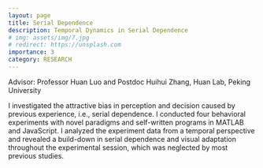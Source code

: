 ```yaml
---
layout: page
title: Serial Dependence
description: Temporal Dynamics in Serial Dependence
# img: assets/img/7.jpg
# redirect: https://unsplash.com
importance: 3
category: RESEARCH
---
```


Advisor: Professor Huan Luo and Postdoc Huihui Zhang, Huan Lab, Peking University

I investigated the attractive bias in perception and decision caused by previous experience, i.e., serial dependence. I conducted four behavioral experiments with novel paradigms and self-written programs in MATLAB and JavaScript. I analyzed the experiment data from a temporal perspective and revealed a build-down in serial dependence and visual adaptation throughout the experimental session, which was neglected by most previous studies.